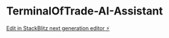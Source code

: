 # TerminalOfTrade-AI-Assistant

[Edit in StackBlitz next generation editor ⚡️](https://stackblitz.com/~/github.com/TOTAI-LAB/TerminalOfTrade-AI-Assistant)